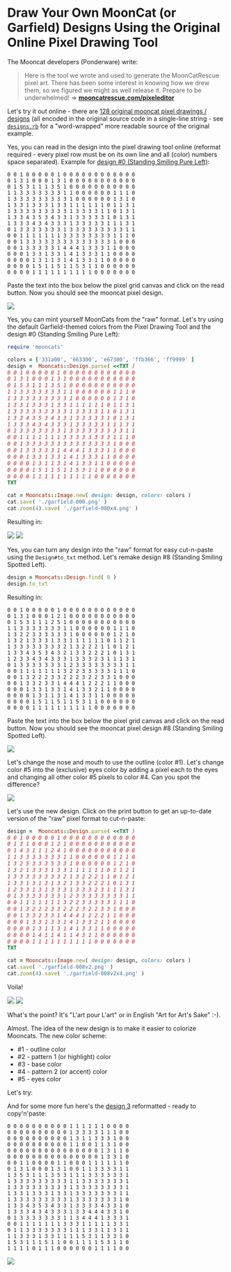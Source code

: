 # Draw Your Own MoonCat (or Garfield) Designs Using the Original Online Pixel Drawing Tool


The Mooncat developers (Ponderware) write:

> Here is the tool we wrote and used to generate the MoonCatRescue pixel art.
> There has been some interest in knowing how we drew them, so we figured we might as well release it.
> Prepare to be underwhelmed!  => [**mooncatrescue.com/pixeleditor**](https://mooncatrescue.com/pixeleditor)


Let's try it out online - there are [128 original mooncat pixel drawings / designs](https://github.com/cryptocopycats/awesome-mooncatrescue-bubble/blob/master/DESIGNS.md)
(all encoded in the original source code in a single-line string - see [`designs.rb`](https://raw.githubusercontent.com/cryptocopycats/mooncats/master/mooncats/lib/mooncats/designs.rb) for a "word-wrapped" more readable
source of the original example.

Yes, you can read in the design into the pixel drawing tool online  (reformat required - every pixel row must be on its own line
and all (color) numbers space separated).
Example for [design #0 (Standing Smiling Pure Left)](https://github.com/cryptocopycats/design.mooncats/blob/master/original/000.txt):

```
0 0 1 0 0 0 0 0 1 0 0 0 0 0 0 0 0 0 0 0 0
0 1 3 1 0 0 0 1 3 1 0 0 0 0 0 0 0 0 0 0 0
0 1 5 3 1 1 1 3 5 1 0 0 0 0 0 0 0 0 0 0 0
1 1 3 3 3 3 3 3 3 1 1 0 0 0 0 0 0 1 1 1 0
1 3 3 3 3 3 3 3 3 3 1 0 0 0 0 0 0 1 3 1 0
1 3 3 1 3 3 3 1 3 3 1 1 1 1 1 1 0 1 1 3 1
1 3 3 3 3 3 3 3 3 3 1 3 3 3 3 1 1 0 1 3 1
1 3 3 4 3 5 3 4 3 3 1 3 3 3 3 3 1 0 1 3 1
1 3 3 3 4 3 4 3 3 3 1 3 3 3 3 3 1 1 1 3 1
0 1 3 3 3 3 3 3 3 1 3 3 3 3 3 3 3 3 3 1 1
0 0 1 1 1 1 1 1 1 3 3 3 3 3 3 3 3 1 1 1 0
0 0 1 3 3 3 3 3 3 3 3 3 3 3 3 3 3 1 0 0 0
0 0 1 3 3 3 3 3 1 4 4 4 1 3 3 3 1 1 0 0 0
0 0 0 1 3 3 1 3 3 1 4 1 3 3 3 1 1 0 0 0 0
0 0 0 0 1 3 1 1 3 1 4 1 3 3 1 1 0 0 0 0 0
0 0 0 0 1 5 1 1 5 1 1 5 3 1 1 0 0 0 0 0 0
0 0 0 0 1 1 1 1 1 1 1 1 1 1 0 0 0 0 0 0 0
```

Paste the text into the box below the pixel grid canvas and click on the read button.
Now you should see the mooncat pixel design.


![](https://github.com/cryptocopycats/awesome-mooncatrescue-bubble/raw/master/i/pixel-design-000.png)


Yes, you can mint yourself
MoonCats from the "raw" format.
Let's try using the default Garfield-themed
colors from the Pixel Drawing Tool
and the design #0 (Standing Smiling Pure Left):


``` ruby
require 'mooncats'

colors = ['331a00', '663300', 'e67300', 'ffb366', 'ff9999' ]
design =  Mooncats::Design.parse( <<TXT )
0 0 1 0 0 0 0 0 1 0 0 0 0 0 0 0 0 0 0 0 0
0 1 3 1 0 0 0 1 3 1 0 0 0 0 0 0 0 0 0 0 0
0 1 5 3 1 1 1 3 5 1 0 0 0 0 0 0 0 0 0 0 0
1 1 3 3 3 3 3 3 3 1 1 0 0 0 0 0 0 1 1 1 0
1 3 3 3 3 3 3 3 3 3 1 0 0 0 0 0 0 1 3 1 0
1 3 3 1 3 3 3 1 3 3 1 1 1 1 1 1 0 1 1 3 1
1 3 3 3 3 3 3 3 3 3 1 3 3 3 3 1 1 0 1 3 1
1 3 3 4 3 5 3 4 3 3 1 3 3 3 3 3 1 0 1 3 1
1 3 3 3 4 3 4 3 3 3 1 3 3 3 3 3 1 1 1 3 1
0 1 3 3 3 3 3 3 3 1 3 3 3 3 3 3 3 3 3 1 1
0 0 1 1 1 1 1 1 1 3 3 3 3 3 3 3 3 1 1 1 0
0 0 1 3 3 3 3 3 3 3 3 3 3 3 3 3 3 1 0 0 0
0 0 1 3 3 3 3 3 1 4 4 4 1 3 3 3 1 1 0 0 0
0 0 0 1 3 3 1 3 3 1 4 1 3 3 3 1 1 0 0 0 0
0 0 0 0 1 3 1 1 3 1 4 1 3 3 1 1 0 0 0 0 0
0 0 0 0 1 5 1 1 5 1 1 5 3 1 1 0 0 0 0 0 0
0 0 0 0 1 1 1 1 1 1 1 1 1 1 0 0 0 0 0 0 0
TXT

cat = Mooncats::Image.new( design: design, colors: colors )
cat.save( './garfield-000.png' )
cat.zoom(4).save( './garfield-000x4.png' )
```

Resulting in:


![](i/garfield-000.png)
![](i/garfield-000x4.png)


Yes, you can turn any design into the "raw" format
for easy cut-n-paste using the `Design#to_txt` method.
Let's remake design #8 (Standing Smiling Spotted Left).

``` ruby
design = Mooncats::Design.find( 8 )
design.to_txt
```

Resulting in:

```
0 0 1 0 0 0 0 0 1 0 0 0 0 0 0 0 0 0 0 0 0
0 1 3 1 0 0 0 1 2 1 0 0 0 0 0 0 0 0 0 0 0
0 1 5 3 1 1 1 2 5 1 0 0 0 0 0 0 0 0 0 0 0
1 1 3 3 3 3 3 3 3 1 1 0 0 0 0 0 0 1 1 1 0
1 3 2 2 3 3 3 3 3 3 1 0 0 0 0 0 0 1 2 1 0
1 3 2 1 3 3 3 1 3 3 1 1 1 1 1 1 0 1 1 2 1
1 3 3 3 3 3 3 3 3 2 1 3 2 2 2 1 1 0 1 2 1
1 3 3 4 3 5 3 4 3 2 1 3 3 2 2 2 1 0 1 3 1
1 2 3 3 4 3 4 3 3 3 1 3 3 3 2 3 1 1 1 3 1
0 1 3 3 3 3 3 3 3 1 2 3 3 3 3 3 3 3 3 1 1
0 0 1 1 1 1 1 1 1 3 2 2 3 3 3 3 3 1 1 1 0
0 0 1 3 2 2 2 3 3 2 2 2 3 2 2 3 3 1 0 0 0
0 0 1 3 3 2 3 3 1 4 4 4 1 2 2 2 1 1 0 0 0
0 0 0 1 3 3 1 3 3 1 4 1 3 3 2 1 1 0 0 0 0
0 0 0 0 1 3 1 1 3 1 4 1 3 3 1 1 0 0 0 0 0
0 0 0 0 1 5 1 1 5 1 1 5 3 1 1 0 0 0 0 0 0
0 0 0 0 1 1 1 1 1 1 1 1 1 1 0 0 0 0 0 0 0
```

Paste the text into the box below the pixel grid canvas and click on the read button.
Now you should see the mooncat pixel design #8 (Standing Smiling Spotted Left).


![](i/pixel-design-008.png)


Let's change the nose and mouth to use the outline (color #1).
Let's change color #5 into the (exclusive) eyes color
by adding a pixel each to the eyes
and changing all other color #5 pixels to color #4.
Can you spot the difference?

![](i/pixel-design-008v2.png)


Let's use the new design. Click on the print button
to get an up-to-date version of the "raw" pixel format to cut-n-paste:

``` ruby
design =  Mooncats::Design.parse( <<TXT )
0 0 1 0 0 0 0 0 1 0 0 0 0 0 0 0 0 0 0 0 0
0 1 3 1 0 0 0 1 2 1 0 0 0 0 0 0 0 0 0 0 0
0 1 4 3 1 1 1 2 4 1 0 0 0 0 0 0 0 0 0 0 0
1 1 3 3 3 3 3 3 3 1 1 0 0 0 0 0 0 1 1 1 0
1 3 2 5 3 3 3 5 3 3 1 0 0 0 0 0 0 1 2 1 0
1 3 2 1 3 3 3 1 3 3 1 1 1 1 1 1 0 1 1 2 1
1 3 3 3 3 3 3 3 3 2 1 3 2 2 2 1 1 0 1 2 1
1 3 3 1 3 1 3 1 3 2 1 3 3 2 2 2 1 0 1 3 1
1 2 3 3 1 3 1 3 3 3 1 3 3 3 2 3 1 1 1 3 1
0 1 3 3 3 3 3 3 3 1 2 3 3 3 3 3 3 3 3 1 1
0 0 1 1 1 1 1 1 1 3 2 2 3 3 3 3 3 1 1 1 0
0 0 1 3 2 2 2 3 3 2 2 2 3 2 2 3 3 1 0 0 0
0 0 1 3 3 2 3 3 1 4 4 4 1 2 2 2 1 1 0 0 0
0 0 0 1 3 3 1 3 3 1 4 1 3 3 2 1 1 0 0 0 0
0 0 0 0 1 3 1 1 3 1 4 1 3 3 1 1 0 0 0 0 0
0 0 0 0 1 4 1 1 4 1 1 4 3 1 1 0 0 0 0 0 0
0 0 0 0 1 1 1 1 1 1 1 1 1 1 0 0 0 0 0 0 0
TXT

cat = Mooncats::Image.new( design: design, colors: colors )
cat.save( './garfield-008v2.png' )
cat.zoom(4).save( './garfield-008v2x4.png' )
```

Voila!

![](i/garfield-008v2.png)
![](i/garfield-008v2x4.png)


What's the point?
It's "L'art pour L'art" or in English "Art for Art's Sake" :-).

Almost. The idea of the new design is to make
it easier to colorize Mooncats. The new color scheme:

- #1 - outline color
- #2 - pattern 1 (or highlight) color
- #3 - base color
- #4 - pattern 2 (or accent) color
- #5 - eyes color

Let's try:

















And for some more fun here's the [design 3](original/003.txt) reformatted - ready to copy'n'paste:

```
0 0 0 0 0 0 0 0 0 0 1 1 1 1 1 1 0 0 0 0
0 0 0 0 0 0 0 0 0 0 1 3 3 3 3 1 1 1 0 0
0 0 0 0 0 0 0 0 0 0 1 3 1 1 3 3 3 1 0 0
0 0 0 0 0 0 0 0 0 0 1 1 0 0 1 1 3 1 0 0
0 0 0 0 0 0 0 0 0 0 0 0 0 0 0 1 3 1 1 0
0 0 0 0 0 0 0 0 0 0 0 0 0 0 0 1 3 3 1 0
0 0 1 1 0 0 0 0 1 1 0 0 0 1 1 1 1 1 1 0
0 1 3 1 0 0 0 1 3 1 0 0 1 1 3 3 3 3 1 1
1 3 5 3 1 1 1 3 5 3 1 1 1 3 3 3 3 3 3 1
1 3 3 3 3 3 3 3 3 3 1 1 3 3 3 3 3 3 3 1
1 3 3 3 3 3 3 3 3 3 1 3 3 3 3 3 3 3 3 1
1 3 3 1 3 3 3 1 3 3 1 3 3 3 3 3 3 3 1 1
1 3 3 3 3 3 3 3 3 3 1 3 3 3 3 3 3 3 1 0
1 3 3 4 3 5 3 4 3 3 1 3 3 3 3 4 3 3 1 0
1 3 3 3 4 3 4 3 3 3 1 3 3 4 4 4 3 3 1 0
0 1 3 3 3 3 3 3 3 1 1 3 4 4 4 1 3 3 3 1
0 0 1 1 1 1 1 1 1 3 3 3 1 1 1 1 1 3 3 1
0 1 1 3 3 3 3 3 3 3 1 1 1 3 3 1 1 3 1 1
1 1 3 3 3 1 3 3 1 1 1 1 5 3 1 1 3 3 1 0
1 5 3 1 1 1 5 1 1 0 0 1 1 1 1 5 3 1 1 0
1 1 1 1 0 1 1 1 0 0 0 0 0 0 1 1 1 1 0 0
```

![](https://github.com/cryptocopycats/awesome-mooncatrescue-bubble/raw/master/i/pixel-design-003.png)



